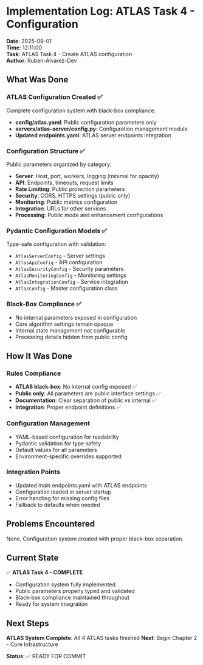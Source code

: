 # Implementation Log: ATLAS Task 4 - Configuration

**Date**: 2025-09-01  
**Time**: 12:11:00  
**Task**: ATLAS Task 4 - Create ATLAS configuration  
**Author**: Ruben-Alvarez-Dev

## What Was Done

### ATLAS Configuration Created ✅
Complete configuration system with black-box compliance:

- **config/atlas.yaml**: Public configuration parameters only
- **servers/atlas-server/config.py**: Configuration management module
- **Updated endpoints.yaml**: ATLAS server endpoints integration

### Configuration Structure ✅
Public parameters organized by category:
- **Server**: Host, port, workers, logging (minimal for opacity)
- **API**: Endpoints, timeouts, request limits
- **Rate Limiting**: Public protection parameters  
- **Security**: CORS, HTTPS settings (public only)
- **Monitoring**: Public metrics configuration
- **Integration**: URLs for other services
- **Processing**: Public mode and enhancement configurations

### Pydantic Configuration Models ✅
Type-safe configuration with validation:
- `AtlasServerConfig` - Server settings
- `AtlasApiConfig` - API configuration
- `AtlasSecurityConfig` - Security parameters
- `AtlasMonitoringConfig` - Monitoring settings
- `AtlasIntegrationConfig` - Service integration
- `AtlasConfig` - Master configuration class

### Black-Box Compliance ✅
- No internal parameters exposed in configuration
- Core algorithm settings remain opaque
- Internal state management not configurable
- Processing details hidden from public config

## How It Was Done

### Rules Compliance
- **ATLAS black-box**: No internal config exposed ✅
- **Public only**: All parameters are public interface settings ✅
- **Documentation**: Clear separation of public vs internal ✅
- **Integration**: Proper endpoint definitions ✅

### Configuration Management
- YAML-based configuration for readability
- Pydantic validation for type safety
- Default values for all parameters
- Environment-specific overrides supported

### Integration Points
- Updated main endpoints.yaml with ATLAS endpoints
- Configuration loaded in server startup
- Error handling for missing config files
- Fallback to defaults when needed

## Problems Encountered

None. Configuration system created with proper black-box separation.

## Current State

✅ **ATLAS Task 4 - COMPLETE**
- Configuration system fully implemented
- Public parameters properly typed and validated
- Black-box compliance maintained throughout
- Ready for system integration

## Next Steps

**ATLAS System Complete**: All 4 ATLAS tasks finished
**Next**: Begin Chapter 2 - Core Infrastructure

**Status**: ✅ READY FOR COMMIT